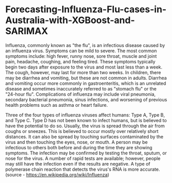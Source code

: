 # Forecasting-Influenza-Flu-cases-in-Australia-with-XGBoost-and-SARIMAX

Influenza, commonly known as "the flu", is an infectious disease caused by an influenza virus. Symptoms can be mild to severe. The most common symptoms include: high fever, runny nose, sore throat, muscle and joint pain, headache, coughing, and feeling tired. These symptoms typically begin two days after exposure to the virus and most last less than a week. The cough, however, may last for more than two weeks. In children, there may be diarrhea and vomiting, but these are not common in adults. Diarrhea and vomiting occur more commonly in gastroenteritis, which is an unrelated disease and sometimes inaccurately referred to as "stomach flu" or the "24-hour flu". Complications of influenza may include viral pneumonia, secondary bacterial pneumonia, sinus infections, and worsening of previous health problems such as asthma or heart failure.

Three of the four types of influenza viruses affect humans: Type A, Type B, and Type C. Type D has not been known to infect humans, but is believed to have the potential to do so. Usually, the virus is spread through the air from coughs or sneezes. This is believed to occur mostly over relatively short distances. It can also be spread by touching surfaces contaminated by the virus and then touching the eyes, nose, or mouth. A person may be infectious to others both before and during the time they are showing symptoms. The infection may be confirmed by testing the throat, sputum, or nose for the virus. A number of rapid tests are available; however, people may still have the infection even if the results are negative. A type of polymerase chain reaction that detects the virus's RNA is more accurate. (source - https://en.wikipedia.org/wiki/Influenza)
